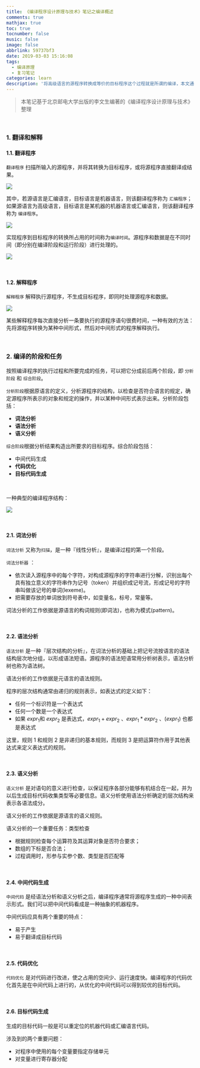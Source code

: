 ```yaml
---
title: 《编译程序设计原理与技术》笔记之编译概述
comments: true
mathjax: true
toc: true
tocnumber: false
music: false
image: false
abbrlink: 59737bf3
date: 2019-03-03 15:16:08
tags:
  - 编译原理
  - 复习笔记
categories: learn
description: '将高级语言的源程序转换成等价的目标程序这个过程就是所谓的编译，本文通过描述程序设计语言、编译程序的组成部分及编译程序的工作环境来介绍这一章的内容。'
---
```


> 本笔记基于北京邮电大学出版的李文生编著的《编译程序设计原理与技术》整理

​         

### 1. 翻译和解释

#### 1.1. 翻译程序

`翻译程序` 扫描所输入的源程序，并将其转换为目标程序，或将源程序直接翻译成结果。

![](https://qn.hushhw.cn/images/Snipaste_2019-03-03_13-41-25.png)

其中，若源语言是汇编语言，目标语言是机器语言，则该翻译程序称为 `汇编程序`；如果源语言为高级语言，目标语言是某机器的机器语言或汇编语言，则该翻译程序称为 `编译程序`。

![](https://qn.hushhw.cn/images/Snipaste_2019-03-03_13-46-24.png)

实现程序到目标程序的转换所占用的时间称为`编译时间`。源程序和数据是在不同时间（即分别在编译阶段和运行阶段）进行处理的。

![](https://qn.hushhw.cn/images/Snipaste_2019-03-03_13-49-11.png)

​         

#### 1.2. 解释程序

`解释程序` 解释执行源程序，不生成目标程序，即同时处理源程序和数据。

![](https://qn.hushhw.cn/images/Snipaste_2019-03-03_13-52-44.png)

某些解释程序每次直接分析一条要执行的源程序语句很费时间，一种有效的方法：先将源程序转换为某种中间形式，然后对中间形式的程序解释执行。

​           

### 2. 编译的阶段和任务

按照编译程序的执行过程和所要完成的任务，可以把它分成前后两个阶段，即 `分析阶段` 和 `综合阶段`。

`分析阶段`根据原语言的定义，分析源程序的结构，以检查是否符合语言的规定，确定源程序所表示的对象和规定的操作，并以某种中间形式表示出来。分析阶段包括：

- **词法分析**
- **语法分析**
- **语义分析** 

`综合阶段`根据分析结果构造出所要求的目标程序。综合阶段包括：

- 中间代码生成
- **代码优化**
- **目标代码生成**

​       

一种典型的编译程序结构：

![](https://qn.hushhw.cn/images/Snipaste_2019-03-03_14-07-31.png)

​                 

#### 2.1. 词法分析

`词法分析` 又称为`扫描`，是一种『线性分析』，是编译过程的第一个阶段。

`词法分析器` ：

- 依次读入源程序中的每个字符，对构成源程序的字符串进行分解，识别出每个具有独立意义的字符串作为记号（token）并组织成记号流，形成记号的字符串叫做该记号的单词(lexeme)。
- 把需要存放的单词放到符号表中，如变量名，标号，常量等。

词法分析的工作依据是源语言的构词规则(即词法)，也称为模式(pattern)。



​          

#### 2.2. 语法分析

`语法分析` 是一种『层次结构的分析』，在词法分析的基础上把记号流按语言的语法结构层次地分组，以形成语法短语。源程序的语法短语常用分析树表示，语法分析树也称为语法树。

语法分析的工作依据是元语言的语法规则。

程序的层次结构通常由递归的规则表示，如表达式的定义如下：

- 任何一个标识符是一个表达式
- 任何一个数是一个表达式
- 如果 $expr_1$和 $expr_2$ 是表达式，$expr_1 + expr_2$ 、$expr_1 * expr_2$ 、$(expr_1)$ 也都是表达式

这里，规则 1 和规则 2 是非递归的基本规则，而规则 3 是把运算符作用于其他表达式来定义表达式的规则。

​          

#### 2.3. 语义分析

`语义分析` 是对语句的意义进行检查，以保证程序各部分能够有机结合在一起，并为以后生成目标代码收集类型等必要信息。语义分析使用语法分析确定的层次结构来表示各语法成分。

语义分析的工作依据是源语言的语义规则。

语义分析的一个重要任务：类型检查

- 根据规则检查每个运算符及其运算对象是否符合要求；
- 数组的下标是否合法；
- 过程调用时，形参与实参个数、类型是否匹配等

​              

#### 2.4. 中间代码生成

`中间代码` 是经语法分析和语义分析之后，编译程序通常将源程序生成的一种中间表示形式。我们可以把中间代码看成是一种抽象的机器程序。

中间代码应具有两个重要的特点：

- 易于产生
- 易于翻译成目标代码

​        

#### 2.5. 代码优化

`代码优化` 是对代码进行改进，使之占用的空间少、运行速度快。编译程序的代码优化首先是在中间代码上进行的，从优化的中间代码可以得到较优的目标代码。

​          

#### 2.6. 目标代码生成

生成的目标代码一般是可以重定位的机器代码或汇编语言代码。

涉及到的两个重要问题：

- 对程序中使用的每个变量要指定存储单元
- 对变量进行寄存器分配